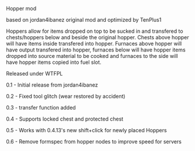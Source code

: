 Hopper mod

based on jordan4ibanez original mod and optimized by TenPlus1

Hoppers allow for items dropped on top to be sucked in and transfered to chests/hoppers below and beside the original hopper.  Chests above hopper will have items inside transfered into hopper.  Furnaces above hopper will have output transfered into hopper, furnaces below will have hopper items dropped into source material to be cooked and furnaces to the side will have hopper items copied into fuel slot.

Released under WTFPL

0.1 - Initial release from jordan4ibanez

0.2 - Fixed tool glitch (wear restored by accident)

0.3 - transfer function added

0.4 - Supports locked chest and protected chest

0.5 - Works with 0.4.13's new shift+click for newly placed Hoppers

0.6 - Remove formspec from hopper nodes to improve speed for servers